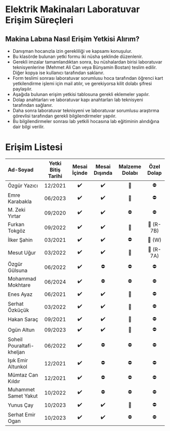 # Elektrik Makinaları Laboratuvar Erişim Süreçleri

## Makina Labına Nasıl Erişim Yetkisi Alırım?

- Danışman hocanızla izin gerekliliği ve kapsamı konuşulur.
- Bu klasörde bulunan yetki formu iki nüsha şeklinde düzenlenir.
- Gerekli imzalar tamamlandıktan sonra, bu nüshalardan birisi laboratuvar teknisyenlerine (Mehmet Ali Can veya Bünyamin Bostan) teslim edilir. Diğer kopya ise kullanıcı tarafından saklanır.
- Form teslimi sonrası laboratuvar sorumlusu hoca tarafından öğrenci kart yetkilendirme işlemi için mail atılır, ve gerekiyorsa kilit dolabı şifresi paylaşılır. 
- Aşağıda bulunan erişim yetkisi tablosuna gerekli eklemeler yapılır.
- Dolap anahtarları ve laboratuvar kapı anahtarları lab teknisyeni tarafından sağlanır.
- Daha sonra laboratuvar teknisyeni ve laboratuvar sorumlusu araştırma görevlisi tarafından gerekli bilgilendirmeler yapılır.
- Bu bilgilendirmeler sonrası lab yetkili hocasına lab eğitiminin alındığına dair bilgi verilir.


# Erişim Listesi


|      Ad-Soyad    | Yetki Bitiş Tarihi| Mesai İçinde | Mesai Dışında | Malzeme Dolabı | Özel Dolap |
|:-----------------|:---------------:|:--------------:|:-------------:|:--------------:|:----------:|
| Özgür Yazıcı     | 12/2021 |:heavy_check_mark:|:heavy_check_mark: | :key:   |  :no_entry:     |
| Emre Karabakla   | 06/2023 |:heavy_check_mark:|:heavy_check_mark: |  :key:      |  :no_entry:       |
| M. Zeki Yırtar   | 09/2020 |:heavy_check_mark:|:heavy_check_mark: |  :no_entry:       | :no_entry:|
| Furkan Tokgöz    | 09/2022 |:heavy_check_mark:|:heavy_check_mark: |  :key:   | :key: (R-7B) |
| İlker Şahin      | 03/2021 |:heavy_check_mark:|:heavy_check_mark: | :no_entry: | :key: (W)|
| Mesut Uğur       | 03/2022 |:heavy_check_mark:|:heavy_check_mark: |  :key:   | :key: (R-7A)|
| Özgür Gülsuna    | 06/2022 |:heavy_check_mark:|:no_entry: | :no_entry: | :no_entry:|
|Mohammad Mokhtare | 06/2024 |:heavy_check_mark:|:no_entry: | :no_entry: | :no_entry:|
| Enes Ayaz     | 06/2021 |:heavy_check_mark:|:heavy_check_mark: | :key:   |  :no_entry:|  
| Serhat Özküçük    | 03/2022 |:heavy_check_mark:|:heavy_check_mark: | :key:   |  :no_entry:|  
| Hakan Saraç   | 09/2021 |:heavy_check_mark:|:heavy_check_mark: |  :key:  |  :no_entry:|  
| Ogün Altun  | 09/2023 |:heavy_check_mark:|:heavy_check_mark: | :key:   |  :no_entry:|  
|Soheil Pouraltafi-kheljan  | 06/2022 |:heavy_check_mark:|:no_entry:  | :no_entry:  |  :no_entry:|    
|Işık Emir Altunkol | 12/2021 |:heavy_check_mark:|:no_entry:  | :no_entry:  |  :no_entry:|    
|Mümtaz Can Kıldır  | 12/2021 |:heavy_check_mark:|:no_entry:  | :no_entry:  |  :no_entry:|    
|Muhammet Samet Yakut  | 10/2022 |:heavy_check_mark:|:no_entry:  | :no_entry:  |  :no_entry:| 
|Yunus Çay  | 10/2023 |:heavy_check_mark:|:heavy_check_mark:  |  :key:   |  :no_entry:| 
|Serhat Emir Ogan  | 10/2023 |:heavy_check_mark:|:heavy_check_mark:  | :no_entry:  |  :no_entry:| 
